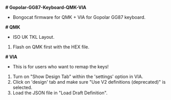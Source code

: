 **# Gopolar-GG87-Keyboard-QMK-VIA**
- Bongocat firmware for QMK + VIA for Gopolar GG87 keyboard.

**# QMK**
- ISO UK TKL Layout.
1. Flash on QMK first with the HEX file.
   
**# VIA**
- This is for users who want to remap the keys!
1. Turn on "Show Design Tab" within the 'settings' option in VIA.
2. Click on 'design' tab and make sure "Use V2 definitions (deprecated)" is selected.
3. Load the JSON file in "Load Draft Definition".
